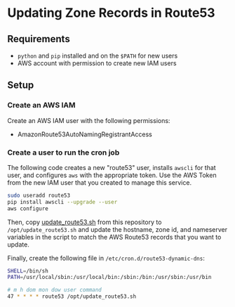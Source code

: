 # Updating Zone Records in Route53

## Requirements

* `python` and `pip` installed and on the `$PATH` for new users
* AWS account with permission to create new IAM users

## Setup

### Create an AWS IAM

Create an AWS IAM user with the following permissions:

* AmazonRoute53AutoNamingRegistrantAccess

### Create a user to run the cron job

The following code creates a new "route53" user, installs `awscli` for that user, and configures `aws` with the appropriate token. Use the AWS Token from the new IAM user that you created to manage this service.

```bash
sudo useradd route53
pip install awscli --upgrade --user
aws configure
```

Then, copy [update_route53.sh](networking/update_route53.sh) from this repository to `/opt/update_route53.sh` and update the hostname, zone id, and nameserver variables in the script to match the AWS Route53 records that you want to update.

Finally, create the following file in `/etc/cron.d/route53-dynamic-dns`:

```bash
SHELL=/bin/sh
PATH=/usr/local/sbin:/usr/local/bin:/sbin:/bin:/usr/sbin:/usr/bin

# m h dom mon dow user command
47 * * * * route53 /opt/update_route53.sh
```
